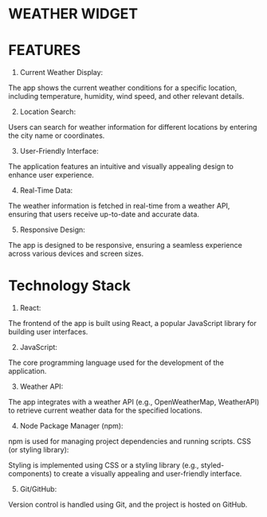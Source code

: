 # WEATHER WIDGET
# FEATURES

 1. Current Weather Display:

The app shows the current weather conditions for a specific location, including temperature, humidity, wind speed, and other relevant details.       

 2. Location Search:

Users can search for weather information for different locations by entering the city name or coordinates.

3. User-Friendly Interface:

The application features an intuitive and visually appealing design to enhance user experience.

4. Real-Time Data:

The weather information is fetched in real-time from a weather API, ensuring that users receive up-to-date and accurate data.

5. Responsive Design:

The app is designed to be responsive, ensuring a seamless experience across various devices and screen sizes.


 # Technology Stack
1. React:

The frontend of the app is built using React, a popular JavaScript library for building user interfaces.

2. JavaScript:

The core programming language used for the development of the application.

3. Weather API:

The app integrates with a weather API (e.g., OpenWeatherMap, WeatherAPI) to retrieve current weather data for the specified locations.

4. Node Package Manager (npm):

npm is used for managing project dependencies and running scripts.
CSS (or styling library):

Styling is implemented using CSS or a styling library (e.g., styled-components) to create a visually appealing and user-friendly interface.
 
 5. Git/GitHub:

Version control is handled using Git, and the project is hosted on GitHub.

